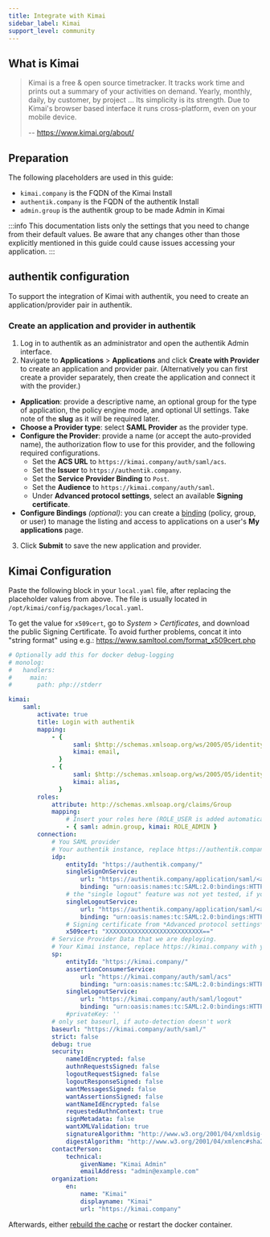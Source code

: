 ```yaml
---
title: Integrate with Kimai
sidebar_label: Kimai
support_level: community
---
```


## What is Kimai

> Kimai is a free & open source timetracker. It tracks work time and prints out a summary of your activities on demand. Yearly, monthly, daily, by customer, by project … Its simplicity is its strength. Due to Kimai's browser based interface it runs cross-platform, even on your mobile device.
>
> -- https://www.kimai.org/about/

## Preparation

The following placeholders are used in this guide:

- `kimai.company` is the FQDN of the Kimai Install
- `authentik.company` is the FQDN of the authentik Install
- `admin.group` is the authentik group to be made Admin in Kimai

:::info
This documentation lists only the settings that you need to change from their default values. Be aware that any changes other than those explicitly mentioned in this guide could cause issues accessing your application.
:::

## authentik configuration

To support the integration of Kimai with authentik, you need to create an application/provider pair in authentik.

### Create an application and provider in authentik

1. Log in to authentik as an administrator and open the authentik Admin interface.
2. Navigate to **Applications** > **Applications** and click **Create with Provider** to create an application and provider pair. (Alternatively you can first create a provider separately, then create the application and connect it with the provider.)

- **Application**: provide a descriptive name, an optional group for the type of application, the policy engine mode, and optional UI settings. Take note of the **slug** as it will be required later.
- **Choose a Provider type**: select **SAML Provider** as the provider type.
- **Configure the Provider**: provide a name (or accept the auto-provided name), the authorization flow to use for this provider, and the following required configurations.
    - Set the **ACS URL** to `https://kimai.company/auth/saml/acs`.
    - Set the **Issuer** to `https://authentik.company`.
    - Set the **Service Provider Binding** to `Post`.
    - Set the **Audience** to `https://kimai.company/auth/saml`.
    - Under **Advanced protocol settings**, select an available **Signing certificate**.
- **Configure Bindings** _(optional)_: you can create a [binding](/docs/add-secure-apps/flows-stages/bindings/) (policy, group, or user) to manage the listing and access to applications on a user's **My applications** page.

3. Click **Submit** to save the new application and provider.

## Kimai Configuration

Paste the following block in your `local.yaml` file, after replacing the placeholder values from above. The file is usually located in `/opt/kimai/config/packages/local.yaml`.

To get the value for `x509cert`, go to _System_ > _Certificates_, and download the public Signing Certificate. To avoid further problems, concat it into "string format" using e.g.: https://www.samltool.com/format_x509cert.php

<!-- prettier-ignore-start -->

```yaml
# Optionally add this for docker debug-logging
# monolog:
#   handlers:
#     main:
#       path: php://stderr

kimai:
    saml:
        activate: true
        title: Login with authentik
        mapping:
            - {
                  saml: $http://schemas.xmlsoap.org/ws/2005/05/identity/claims/emailaddress,
                  kimai: email,
              }
            - {
                  saml: $http://schemas.xmlsoap.org/ws/2005/05/identity/claims/name,
                  kimai: alias,
              }
        roles:
            attribute: http://schemas.xmlsoap.org/claims/Group
            mapping:
                # Insert your roles here (ROLE_USER is added automatically)
                - { saml: admin.group, kimai: ROLE_ADMIN }
        connection:
            # You SAML provider
            # Your authentik instance, replace https://authentik.company with your authentik URL
            idp:
                entityId: "https://authentik.company/"
                singleSignOnService:
                    url: "https://authentik.company/application/saml/<application_slug>/sso/binding/redirect/"
                    binding: "urn:oasis:names:tc:SAML:2.0:bindings:HTTP-Redirect"
                # the "single logout" feature was not yet tested, if you want to help, please let me know!
                singleLogoutService:
                    url: "https://authentik.company/application/saml/<application_slug>/slo/binding/redirect/"
                    binding: "urn:oasis:names:tc:SAML:2.0:bindings:HTTP-Redirect"
                # Signing certificate from *Advanced protocol settings*
                x509cert: "XXXXXXXXXXXXXXXXXXXXXXXXXXX=="
            # Service Provider Data that we are deploying.
            # Your Kimai instance, replace https://kimai.company with your Kimai URL
            sp:
                entityId: "https://kimai.company/"
                assertionConsumerService:
                    url: "https://kimai.company/auth/saml/acs"
                    binding: "urn:oasis:names:tc:SAML:2.0:bindings:HTTP-POST"
                singleLogoutService:
                    url: "https://kimai.company/auth/saml/logout"
                    binding: "urn:oasis:names:tc:SAML:2.0:bindings:HTTP-Redirect"
                #privateKey: ''
            # only set baseurl, if auto-detection doesn't work
            baseurl: "https://kimai.company/auth/saml/"
            strict: false
            debug: true
            security:
                nameIdEncrypted: false
                authnRequestsSigned: false
                logoutRequestSigned: false
                logoutResponseSigned: false
                wantMessagesSigned: false
                wantAssertionsSigned: false
                wantNameIdEncrypted: false
                requestedAuthnContext: true
                signMetadata: false
                wantXMLValidation: true
                signatureAlgorithm: "http://www.w3.org/2001/04/xmldsig-more#rsa-sha256"
                digestAlgorithm: "http://www.w3.org/2001/04/xmlenc#sha256"
            contactPerson:
                technical:
                    givenName: "Kimai Admin"
                    emailAddress: "admin@example.com"
            organization:
                en:
                    name: "Kimai"
                    displayname: "Kimai"
                    url: "https://kimai.company"
```

<!-- prettier-ignore-end -->

Afterwards, either [rebuild the cache](https://www.kimai.org/documentation/cache.html) or restart the docker container.
